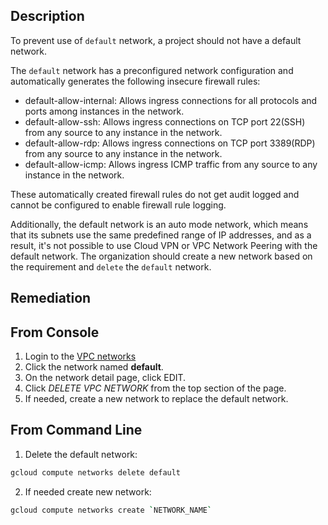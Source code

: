 ## Description

To prevent use of `default` network, a project should not have a default network.

The `default` network has a preconfigured network configuration and automatically generates the following insecure firewall rules:

- default-allow-internal: Allows ingress connections for all protocols and ports among instances in the network.
- default-allow-ssh: Allows ingress connections on TCP port 22(SSH) from any source to any instance in the network.
- default-allow-rdp: Allows ingress connections on TCP port 3389(RDP) from any source to any instance in the network.
- default-allow-icmp: Allows ingress ICMP traffic from any source to any instance in the network.

These automatically created firewall rules do not get audit logged and cannot be configured to enable firewall rule logging.

Additionally, the default network is an auto mode network, which means that its subnets use the same predefined range of IP addresses, and as a result, it's not possible to use Cloud VPN or VPC Network Peering with the default network. The organization should create a new network based on the requirement and `delete` the `default` network.

## Remediation

## From Console

1. Login to the [VPC networks](https://console.cloud.google.com/networking/networks/list)
2. Click the network named **default**.
3. On the network detail page, click EDIT.
4. Click *DELETE VPC NETWORK* from the top section of the page.
5. If needed, create a new network to replace the default network.

## From Command Line

1. Delete the default network:

```bash
gcloud compute networks delete default
```

2. If needed create new network:

```bash
gcloud compute networks create `NETWORK_NAME`
```
